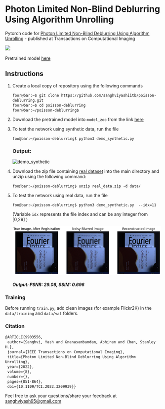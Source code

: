 # Photon Limited Non-Blind Deblurring Using Algorithm Unrolling
Pytorch code for [Photon Limited Non-Blind Deblurring Using Algorithm Unrolling](https://arxiv.org/abs/2110.15314) - published at Transactions on Computational Imaging

<img src="https://user-images.githubusercontent.com/20774419/177593608-9b5ccba2-ca3d-485a-9542-5f08df8e081a.png" width="800">

Pretrained model [here](https://drive.google.com/file/d/1SimYIMDOijOBV_MTepM9k6xAZQHWIafo/view?usp=sharing)


## Instructions
1. Create a local copy of repository using the following commands
      ```console
      foor@bar:~$ git clone https://github.com/sanghviyashiitb/poisson-deblurring.git
      foor@bar:~$ cd poisson-deblurring
      foor@bar:~/poisson-deblurring$ 
      
      ```
3. Download the pretrained model into ```model_zoo``` from the link [here](https://drive.google.com/file/d/1SimYIMDOijOBV_MTepM9k6xAZQHWIafo/view?usp=sharing)
4. To test the network using synthetic data, run the file
      ```console
      foo@bar:~/poisson-deblurring$ python3 demo_synthetic.py  
      ```
      
      ### Output:
      
    <img src="results/demo_synthetic.png" alt="demo_synthetic" width="400"/>

4. Download the zip file containing [real dataset](https://drive.google.com/file/d/1WUKuG-2Oddn8PmWac490mCNi5If4XqVg/view?usp=sharing) into the main directory and unzip using the following command:
      ```console
      foo@bar:~/poisson-deblurring$ unzip real_data.zip -d data/ 
      ```
      
5. To test the network using real data, run the file 
      ```console
      foo@bar:~/poisson-deblurring$ python3 demo_synthetic.py  --idx=11
      ```
      (Variable ```idx``` represents the file index and can be any integer from [0,29] )

      ![demo_real](results/demo_real.png)
      
      ##### Output: PSNR: 29.08, SSIM: 0.696

 ### Training
 Before running ```train.py```, add clean images (for example Flickr2K) in the ```data/training``` and ```data/val``` folders.
      
 ### Citation
 
 ```
@ARTICLE{9903556,
  author={Sanghvi, Yash and Gnanasambandam, Abhiram and Chan, Stanley H.},
  journal={IEEE Transactions on Computational Imaging}, 
  title={Photon Limited Non-Blind Deblurring Using Algorithm Unrolling}, 
  year={2022},
  volume={8},
  number={},
  pages={851-864},
  doi={10.1109/TCI.2022.3209939}}
 ```

Feel free to ask your questions/share your feedback at sanghviyash95@gmail.com
